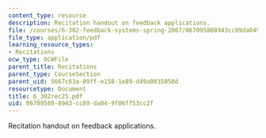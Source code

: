 ```yaml
---
content_type: resource
description: Recitation handout on feedback applications.
file: /courses/6-302-feedback-systems-spring-2007/067095808943cc89da049f06ff53cc2f_6_302rec25.pdf
file_type: application/pdf
learning_resource_types:
- Recitations
ocw_type: OCWFile
parent_title: Recitations
parent_type: CourseSection
parent_uid: 5667c63a-09ff-e158-1e89-d49a0035050d
resourcetype: Document
title: 6_302rec25.pdf
uid: 06709580-8943-cc89-da04-9f06ff53cc2f
---
```

Recitation handout on feedback applications.

